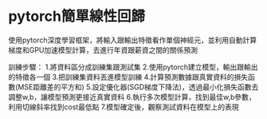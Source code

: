 # pytorch簡單線性回歸
使用pytorch深度學習框架，將輸入跟輸出特徵看作單個神經元，並利用自動計算梯度和GPU加速模型計算，去進行年資跟薪資之間的關係預測

訓練步驟：
1.將資料區分成訓練集跟測試集
2.使用pytorch建立模型，輸出跟輸出的特徵各一個
3.把訓練集資料丟進模型訓練
4.計算預測數據跟真實資料的損失函數(MSE距離差的平方和)
5.設定優化器(SGD梯度下降法)，透過最小化損失函數去調整w,b，讓模型預測更接近真實資料
6.執行多次模型計算，找到最佳w,b參數，利用切線斜率找到cost最低點
7.模型確定後，觀察測試資料在模型上的表現
